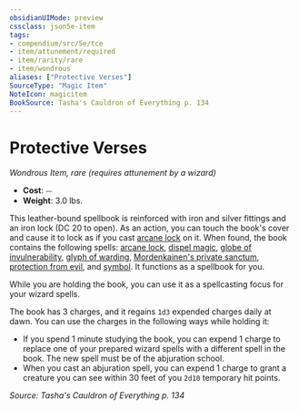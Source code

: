 ```yaml
---
obsidianUIMode: preview
cssclass: json5e-item
tags:
- compendium/src/5e/tce
- item/attunement/required
- item/rarity/rare
- item/wondrous
aliases: ["Protective Verses"]
SourceType: "Magic Item"
NoteIcon: magicitem
BookSource: Tasha's Cauldron of Everything p. 134
---
```

# Protective Verses
*Wondrous Item, rare (requires attunement by a wizard)*  

- **Cost**: ⏤
- **Weight**: 3.0 lbs.

This leather-bound spellbook is reinforced with iron and silver fittings and an iron lock (DC 20 to open). As an action, you can touch the book's cover and cause it to lock as if you cast [arcane lock](/2-Mechanics/CLI/spells/arcane-lock.md) on it. When found, the book contains the following spells: [arcane lock](/2-Mechanics/CLI/spells/arcane-lock.md), [dispel magic](/2-Mechanics/CLI/spells/dispel-magic.md), [globe of invulnerability](/2-Mechanics/CLI/spells/globe-of-invulnerability.md), [glyph of warding](/2-Mechanics/CLI/spells/glyph-of-warding.md), [Mordenkainen's private sanctum](/2-Mechanics/CLI/spells/mordenkainens-private-sanctum.md), [protection from evil](/2-Mechanics/CLI/spells/protection-from-evil-and-good.md), and [symbol](/2-Mechanics/CLI/spells/symbol.md). It functions as a spellbook for you.

While you are holding the book, you can use it as a spellcasting focus for your wizard spells.

The book has 3 charges, and it regains `1d3` expended charges daily at dawn. You can use the charges in the following ways while holding it:

- If you spend 1 minute studying the book, you can expend 1 charge to replace one of your prepared wizard spells with a different spell in the book. The new spell must be of the abjuration school.  
- When you cast an abjuration spell, you can expend 1 charge to grant a creature you can see within 30 feet of you `2d10` temporary hit points.  

*Source: Tasha's Cauldron of Everything p. 134*